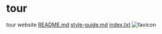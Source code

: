 # tour
tour website
[README.md](https://github.com/S-KULKARNI006/tour/files/9943372/README.md)
[style-guide.md](https://github.com/S-KULKARNI006/tour/files/9943373/style-guide.md)
[index.txt](https://github.com/S-KULKARNI006/tour/files/9943374/index.txt)
![favicon](https://user-images.githubusercontent.com/117499354/200111036-30ed6e7c-1f44-4f72-af08-3c7b19b2e6ab.svg)
